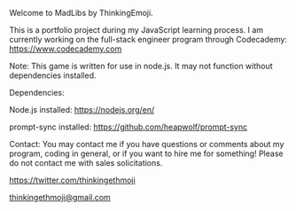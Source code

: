 Welcome to MadLibs by ThinkingEmoji. 

This is a portfolio project during my JavaScript learning process. I am currently working on the full-stack engineer program through Codecademy: https://www.codecademy.com

Note: This game is written for use in node.js. It may not function without dependencies installed.

Dependencies:

Node.js installed: https://nodejs.org/en/

prompt-sync installed: https://github.com/heapwolf/prompt-sync


Contact: 
You may contact me if you have questions or comments about my program, coding in general, or if you want to hire me for something! Please do not contact me with sales solicitations.

https://twitter.com/thinkingethmoji

thinkingethmoji@gmail.com
